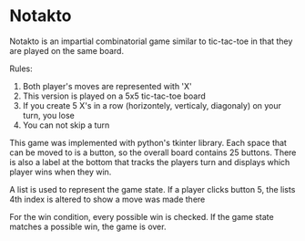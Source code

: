 # Notakto

Notakto is an impartial combinatorial game similar to tic-tac-toe in that they are played on the same board.

Rules:

1. Both player's moves are represented with 'X'
2. This version is played on a 5x5 tic-tac-toe board
3. If you create 5 X's in a row (horizontely, verticaly, diagonaly) on your turn, you lose
4. You can not skip a turn

This game was implemented with python's tkinter library. Each space that can be moved to is a button, so the overall board contains 25 buttons. There is also a label at the bottom that tracks the players turn and displays which player wins when they win.

A list is used to represent the game state. If a player clicks button 5, the lists 4th index is altered to show a move was made there

For the win condition, every possible win is checked. If the game state matches a possible win, the game is over.
